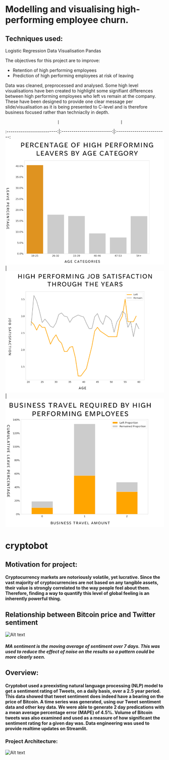 # Modelling and visualising high-performing employee churn. 

## Techniques used:
Logistic Regression
Data Visualisation
Pandas

The objectives for this project are to improve:
- Retention of high performing employees
- Prediction of high performing employees at risk of leaving

Data was cleaned, preprocessed and analysed. Some high level visualisations have ben created to highlight some signifiant differences between high performing employees who left vs remain at the company. These have been designed to provide one clear message per slide/visualisation as it is being presented to C-level and is therefore business focused rather than techniaclly in depth.

                           |                           |                      
:-------------------------:|:-------------------------:|:-------------------------:
![Alt text](presentation_pictures/data_vis_1.png)  |  ![Alt text](presentation_pictures/data_vis_2.png)|  ![Alt text](presentation_pictures/data_vis_3.png)




# cryptobot
## Motivation for project:
#### Cryptocurrency markets are notoriously volatile, yet lucrative. Since the vast majority of cryptocurrencies are not based on any tangible assets, their value is strongly correlated to the way people feel about them. Therefore, finding a way to quantify this level of global feeling is an inherently powerful thing.
## Relationship between Bitcoin price and Twitter sentiment
![Alt text](repo_pictures/crypto1.png)
##### MA sentiment is the moving average of sentiment over 7 days. This was used to reduce the effect of noise on the results so a pattern could be more clearly seen.
## Overview:
#### Cryptobot used a preexisting natural language processing (NLP) model to get a sentiment rating of Tweets, on a daily basis, over a 2.5 year period. This data showed that tweet sentiment does indeed have a bearing on the price of Bitcoin. A time series was generated, using our Tweet sentiment data and other key data. We were able to generate 2 day predications with a mean average percentage error (MAPE) of 4.5%. Volume of Bitcoin tweets was also examined and used as a measure of how significant the sentiment rating for a given day was. Data engineering was used to provide realtime updates on Streamlit.
### Project Architecture:
![Alt text](repo_pictures/crypto2.png)
